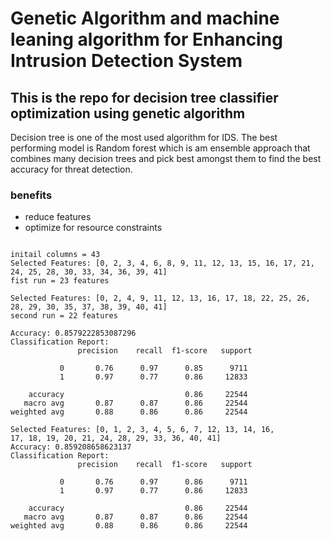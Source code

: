 # Genetic Algorithm and machine leaning algorithm for Enhancing Intrusion Detection System

## This is the repo for decision tree classifier optimization using genetic algorithm
Decision tree is one of the most used algorithm for IDS. The best performing model is Random forest which is am ensemble approach that combines many decision trees and pick best amongst them to find the best accuracy for threat detection.
### benefits

- reduce features
- optimize for resource constraints

```

initail columns = 43
Selected Features: [0, 2, 3, 4, 6, 8, 9, 11, 12, 13, 15, 16, 17, 21, 24, 25, 28, 30, 33, 34, 36, 39, 41]
fist run = 23 features

Selected Features: [0, 2, 4, 9, 11, 12, 13, 16, 17, 18, 22, 25, 26, 28, 29, 30, 35, 37, 38, 39, 40, 41]
second run = 22 features

Accuracy: 0.8579222853087296
Classification Report:
               precision    recall  f1-score   support

           0       0.76      0.97      0.85      9711
           1       0.97      0.77      0.86     12833

    accuracy                           0.86     22544
   macro avg       0.87      0.87      0.86     22544
weighted avg       0.88      0.86      0.86     22544

Selected Features: [0, 1, 2, 3, 4, 5, 6, 7, 12, 13, 14, 16, 
17, 18, 19, 20, 21, 24, 28, 29, 33, 36, 40, 41]
Accuracy: 0.859208658623137
Classification Report:
               precision    recall  f1-score   support

           0       0.76      0.97      0.86      9711       
           1       0.97      0.77      0.86     12833       

    accuracy                           0.86     22544       
   macro avg       0.87      0.87      0.86     22544       
weighted avg       0.88      0.86      0.86     22544       

```